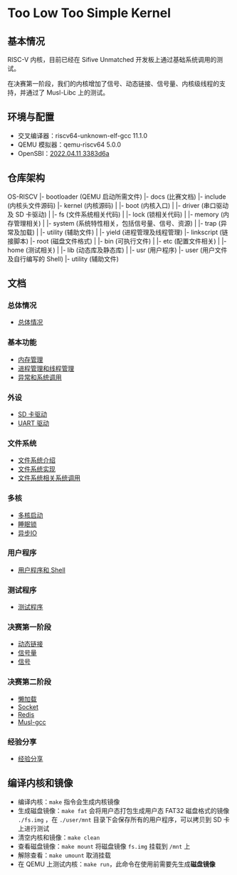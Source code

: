 # Too Low Too Simple Kernel

## 基本情况

RISC-V 内核，目前已经在 Sifive Unmatched 开发板上通过基础系统调用的测试。

在决赛第一阶段，我们的内核增加了信号、动态链接、信号量、内核级线程的支持，并通过了 Musl-Libc 上的测试。

## 环境与配置

* 交叉编译器：riscv64-unknown-elf-gcc 11.1.0
* QEMU 模拟器：qemu-riscv64 5.0.0
* OpenSBI：[2022.04.11 3383d6a](https://github.com/riscv-software-src/opensbi/commit/3383d6a4d1461bb029b21fa53417382e34ae4906)

## 仓库架构

OS-RISCV
    |- bootloader (QEMU 启动所需文件)
    |- docs (比赛文档)
    |- include (内核头文件源码)
    |- kernel (内核源码)
    |    |- boot (内核入口)
    |    |- driver (串口驱动及 SD 卡驱动)
    |    |- fs (文件系统相关代码)
    |    |- lock (锁相关代码)
    |    |- memory (内存管理相关)
    |    |- system (系统特性相关，包括信号量、信号、资源)
    |    |- trap (异常及加载)
    |    |- utility (辅助文件)
    |    |- yield (进程管理及线程管理)
    |- linkscript (链接脚本)
    |- root (磁盘文件格式)
    |    |- bin (可执行文件)
    |    |- etc (配置文件相关)
    |    |- home (测试相关)
    |    |- lib (动态库及静态库)
    |    |- usr (用户程序)
    |- user (用户文件及自行编写的 Shell)
    |- utility (辅助文件)
    
## 文档

### 总体情况

* [总体情况](docs/global.md)

### 基本功能

* [内存管理](docs/memory.md)
* [进程管理和线程管理](docs/process.md)
* [异常和系统调用](docs/trap.md)

### 外设

* [SD 卡驱动](docs/sd.md)
* [UART 驱动](docs/uart.md)

### 文件系统

* [文件系统介绍](docs/fat-design.md)
* [文件系统实现](docs/fat-impl.md)
* [文件系统相关系统调用](docs/fat-syscall.md)

### 多核

* [多核启动](docs/multicore.md)
* [睡眠锁](docs/sleeplock.md)
* [异步IO](docs/asynIO.md)

### 用户程序

* [用户程序和 Shell](docs/shell.md)

### 测试程序

* [测试程序](docs/test.md)

### 决赛第一阶段

* [动态链接](docs/dynamic.md)
* [信号量](docs/futex.md)
* [信号](docs/signal.md)

### 决赛第二阶段

* [懒加载](docs/lazy_load.md)
* [Socket](docs/socket.md)
* [Redis](docs/redis.md)
* [Musl-gcc](docs/gcc.md)

### 经验分享

* [经验分享](docs/experience.md)

## 编译内核和镜像

* 编译内核：`make` 指令会生成内核镜像
* 生成磁盘镜像：`make fat` 会将用户态打包生成用户态 FAT32 磁盘格式的镜像 `./fs.img` ，在 `./user/mnt` 目录下会保存所有的用户程序，可以拷贝到 SD 卡上进行测试
* 清空内核和镜像：`make clean`
* 查看磁盘镜像：`make mount` 将磁盘镜像 `fs.img` 挂载到 `/mnt` 上
* 解除查看：`make umount` 取消挂载
* 在 QEMU 上测试内核：`make run`，此命令在使用前需要先生成**磁盘镜像**